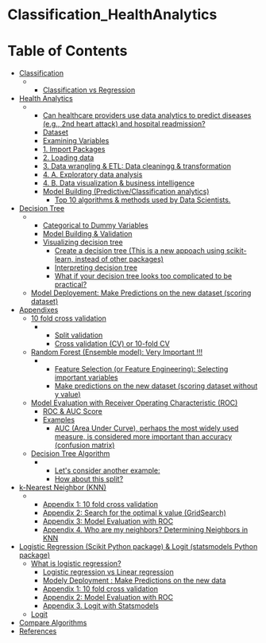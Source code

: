 # Classification_HealthAnalytics

<h1>Table of Contents<span class="tocSkip"></span></h1>
<div class="toc"><ul class="toc-item"><li><span><a href="#Classification" data-toc-modified-id="Classification-1">Classification</a></span><ul class="toc-item"><li><ul class="toc-item"><li><span><a href="#Classification-vs-Regression" data-toc-modified-id="Classification-vs-Regression-1.0.1">Classification vs Regression</a></span></li></ul></li></ul></li><li><span><a href="#Health-Analytics" data-toc-modified-id="Health-Analytics-2">Health Analytics</a></span><ul class="toc-item"><li><ul class="toc-item"><li><span><a href="#Can-healthcare-providers-use-data-analytics-to-predict-diseases-(e.g.,-2nd-heart-attack)-and-hospital-readmission?" data-toc-modified-id="Can-healthcare-providers-use-data-analytics-to-predict-diseases-(e.g.,-2nd-heart-attack)-and-hospital-readmission?-2.0.1">Can healthcare providers use data analytics to predict diseases (e.g., 2nd heart attack) and hospital readmission?</a></span></li><li><span><a href="#Dataset" data-toc-modified-id="Dataset-2.0.2">Dataset</a></span></li><li><span><a href="#Examining-Variables" data-toc-modified-id="Examining-Variables-2.0.3">Examining Variables</a></span></li><li><span><a href="#1.-Import-Packages" data-toc-modified-id="1.-Import-Packages-2.0.4">1. Import Packages</a></span></li><li><span><a href="#2.-Loading-data" data-toc-modified-id="2.-Loading-data-2.0.5">2. Loading data</a></span></li><li><span><a href="#3.-Data-wrangling-&amp;-ETL:-Data-cleaningg-&amp;-transformation" data-toc-modified-id="3.-Data-wrangling-&amp;-ETL:-Data-cleaningg-&amp;-transformation-2.0.6">3. Data wrangling &amp; ETL: Data cleaningg &amp; transformation</a></span></li><li><span><a href="#4.-A.-Exploratory-data-analysis" data-toc-modified-id="4.-A.-Exploratory-data-analysis-2.0.7">4. A. Exploratory data analysis</a></span></li><li><span><a href="#4.-B.-Data-visualization-&amp;-business-intelligence" data-toc-modified-id="4.-B.-Data-visualization-&amp;-business-intelligence-2.0.8">4. B. Data visualization &amp; business intelligence</a></span></li><li><span><a href="#Model-Building-(Predictive/Classification-analytics)" data-toc-modified-id="Model-Building-(Predictive/Classification-analytics)-2.0.9">Model Building (Predictive/Classification analytics)</a></span><ul class="toc-item"><li><span><a href="#Top-10-algorithms-&amp;-methods-used-by-Data-Scientists." data-toc-modified-id="Top-10-algorithms-&amp;-methods-used-by-Data-Scientists.-2.0.9.1">Top 10 algorithms &amp; methods used by Data Scientists.</a></span></li></ul></li></ul></li></ul></li><li><span><a href="#Decision-Tree" data-toc-modified-id="Decision-Tree-3">Decision Tree</a></span><ul class="toc-item"><li><ul class="toc-item"><li><span><a href="#Categorical-to-Dummy-Variables" data-toc-modified-id="Categorical-to-Dummy-Variables-3.0.1">Categorical to Dummy Variables</a></span></li><li><span><a href="#Model-Building-&amp;-Validation" data-toc-modified-id="Model-Building-&amp;-Validation-3.0.2">Model Building &amp; Validation</a></span></li><li><span><a href="#Visualizing-decision-tree" data-toc-modified-id="Visualizing-decision-tree-3.0.3">Visualizing decision tree</a></span><ul class="toc-item"><li><span><a href="#Create-a-decision-tree-(This-is-a-new-appoach-using-scikit-learn,-instead-of-other-packages)" data-toc-modified-id="Create-a-decision-tree-(This-is-a-new-appoach-using-scikit-learn,-instead-of-other-packages)-3.0.3.1">Create a decision tree (This is a new appoach using scikit-learn, instead of other packages)</a></span></li><li><span><a href="#Interpreting-decision-tree" data-toc-modified-id="Interpreting-decision-tree-3.0.3.2">Interpreting decision tree</a></span></li><li><span><a href="#What-if-your-decision-tree-looks-too-complicated-to-be-practical?" data-toc-modified-id="What-if-your-decision-tree-looks-too-complicated-to-be-practical?-3.0.3.3">What if your decision tree looks too complicated to be practical?</a></span></li></ul></li></ul></li><li><span><a href="#Model-Deployement:-Make-Predictions-on-the-new-dataset-(scoring-dataset)" data-toc-modified-id="Model-Deployement:-Make-Predictions-on-the-new-dataset-(scoring-dataset)-3.1">Model Deployement: Make Predictions on the new dataset (scoring dataset)</a></span></li></ul></li><li><span><a href="#Appendixes" data-toc-modified-id="Appendixes-4">Appendixes</a></span><ul class="toc-item"><li><span><a href="#10-fold-cross-validation" data-toc-modified-id="10-fold-cross-validation-4.1">10 fold cross validation</a></span><ul class="toc-item"><li><ul class="toc-item"><li><span><a href="#Split-validation" data-toc-modified-id="Split-validation-4.1.0.1">Split validation</a></span></li><li><span><a href="#Cross-validation-(CV)-or-10-fold-CV" data-toc-modified-id="Cross-validation-(CV)-or-10-fold-CV-4.1.0.2">Cross validation (CV) or 10-fold CV</a></span></li></ul></li></ul></li><li><span><a href="#Random-Forest-(Ensemble-model):-Very-Important-!!!" data-toc-modified-id="Random-Forest-(Ensemble-model):-Very-Important-!!!-4.2">Random Forest (Ensemble model): Very Important !!!</a></span><ul class="toc-item"><li><ul class="toc-item"><li><span><a href="#Feature-Selection-(or-Feature-Engineering):-Selecting-important-variables" data-toc-modified-id="Feature-Selection-(or-Feature-Engineering):-Selecting-important-variables-4.2.0.1">Feature Selection (or Feature Engineering): Selecting important variables</a></span></li><li><span><a href="#Make-predictions-on-the-new-dataset-(scoring-dataset-without-y-value)" data-toc-modified-id="Make-predictions-on-the-new-dataset-(scoring-dataset-without-y-value)-4.2.0.2">Make predictions on the new dataset (scoring dataset without y value)</a></span></li></ul></li></ul></li><li><span><a href="#Model-Evaluation-with-Receiver-Operating-Characteristic-(ROC)" data-toc-modified-id="Model-Evaluation-with-Receiver-Operating-Characteristic-(ROC)-4.3">Model Evaluation with Receiver Operating Characteristic (ROC)</a></span><ul class="toc-item"><li><span><a href="#ROC-&amp;-AUC-Score" data-toc-modified-id="ROC-&amp;-AUC-Score-4.3.1">ROC &amp; AUC Score</a></span></li><li><span><a href="#Examples" data-toc-modified-id="Examples-4.3.2">Examples</a></span><ul class="toc-item"><li><span><a href="#AUC-(Area-Under-Curve),-perhaps-the-most-widely-used-measure,-is-considered-more-important-than-accuracy-(confusion-matrix)" data-toc-modified-id="AUC-(Area-Under-Curve),-perhaps-the-most-widely-used-measure,-is-considered-more-important-than-accuracy-(confusion-matrix)-4.3.2.1">AUC (Area Under Curve), perhaps the most widely used measure, is considered more important than accuracy (confusion matrix)</a></span></li></ul></li></ul></li><li><span><a href="#Decision-Tree-Algorithm" data-toc-modified-id="Decision-Tree-Algorithm-4.4">Decision Tree Algorithm</a></span><ul class="toc-item"><li><ul class="toc-item"><li><span><a href="#Let's-consider-another-example:" data-toc-modified-id="Let's-consider-another-example:-4.4.0.1">Let's consider another example:</a></span></li><li><span><a href="#How-about-this-split?" data-toc-modified-id="How-about-this-split?-4.4.0.2">How about this split?</a></span></li></ul></li></ul></li></ul></li><li><span><a href="#k-Nearest-Neighbor-(KNN)" data-toc-modified-id="k-Nearest-Neighbor-(KNN)-5">k-Nearest Neighbor (KNN)</a></span><ul class="toc-item"><li><ul class="toc-item"><li><span><a href="#Appendix-1:-10-fold-cross-validation" data-toc-modified-id="Appendix-1:-10-fold-cross-validation-5.0.1">Appendix 1: 10 fold cross validation</a></span></li><li><span><a href="#Appendix-2:-Search-for-the-optimal-k-value-(GridSearch)" data-toc-modified-id="Appendix-2:-Search-for-the-optimal-k-value-(GridSearch)-5.0.2">Appendix 2: Search for the optimal k value (GridSearch)</a></span></li><li><span><a href="#Appendix-3:-Model-Evaluation-with-ROC" data-toc-modified-id="Appendix-3:-Model-Evaluation-with-ROC-5.0.3">Appendix 3: Model Evaluation with ROC</a></span></li><li><span><a href="#Appendix-4.-Who-are-my-neighbors?-Determining-Neighbors-in-KNN" data-toc-modified-id="Appendix-4.-Who-are-my-neighbors?-Determining-Neighbors-in-KNN-5.0.4">Appendix 4. Who are my neighbors? Determining Neighbors in KNN</a></span></li></ul></li></ul></li><li><span><a href="#Logistic-Regression-(Scikit-Python-package)-&amp;-Logit-(statsmodels-Python-package)" data-toc-modified-id="Logistic-Regression-(Scikit-Python-package)-&amp;-Logit-(statsmodels-Python-package)-6">Logistic Regression (Scikit Python package) &amp; Logit (statsmodels Python package)</a></span><ul class="toc-item"><li><span><a href="#What-is-logistic-regression?" data-toc-modified-id="What-is-logistic-regression?-6.1">What is logistic regression?</a></span><ul class="toc-item"><li><span><a href="#Logistic-regression-vs-Linear-regression" data-toc-modified-id="Logistic-regression-vs-Linear-regression-6.1.1">Logistic regression vs Linear regression</a></span></li><li><span><a href="#Modely-Deployment-:-Make-Predictions-on-the-new-data" data-toc-modified-id="Modely-Deployment-:-Make-Predictions-on-the-new-data-6.1.2">Modely Deployment : Make Predictions on the new data</a></span></li><li><span><a href="#Appendix-1:-10-fold-cross-validation" data-toc-modified-id="Appendix-1:-10-fold-cross-validation-6.1.3">Appendix 1: 10 fold cross validation</a></span></li><li><span><a href="#Appendix-2:-Model-Evaluation-with-ROC" data-toc-modified-id="Appendix-2:-Model-Evaluation-with-ROC-6.1.4">Appendix 2: Model Evaluation with ROC</a></span></li><li><span><a href="#Appendix-3.-Logit-with-Statsmodels" data-toc-modified-id="Appendix-3.-Logit-with-Statsmodels-6.1.5">Appendix 3. Logit with Statsmodels</a></span></li></ul></li><li><span><a href="#Logit" data-toc-modified-id="Logit-6.2">Logit</a></span></li></ul></li><li><span><a href="#Compare-Algorithms" data-toc-modified-id="Compare-Algorithms-7">Compare Algorithms</a></span></li><li><span><a href="#References" data-toc-modified-id="References-8">References</a></span></li></ul></div>
